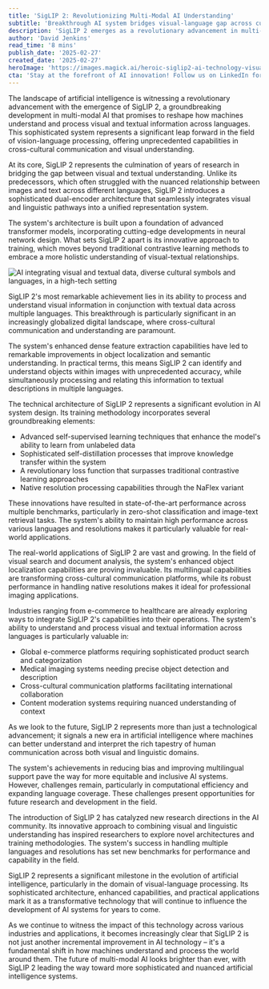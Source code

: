 ```yaml
---
title: 'SigLIP 2: Revolutionizing Multi-Modal AI Understanding'
subtitle: 'Breakthrough AI system bridges visual-language gap across cultures'
description: 'SigLIP 2 emerges as a revolutionary advancement in multi-modal AI, transforming how machines process visual and textual information across languages. This breakthrough system introduces sophisticated dual-encoder architecture and enhanced capabilities in cross-cultural communication, setting new benchmarks in AI technology.'
author: 'David Jenkins'
read_time: '8 mins'
publish_date: '2025-02-27'
created_date: '2025-02-27'
heroImage: 'https://images.magick.ai/heroic-siglip2-ai-technology-visual.jpg'
cta: 'Stay at the forefront of AI innovation! Follow us on LinkedIn for exclusive insights into groundbreaking developments like SigLIP 2 and be part of the conversation shaping the future of multi-modal AI.'
---
```


The landscape of artificial intelligence is witnessing a revolutionary advancement with the emergence of SigLIP 2, a groundbreaking development in multi-modal AI that promises to reshape how machines understand and process visual and textual information across languages. This sophisticated system represents a significant leap forward in the field of vision-language processing, offering unprecedented capabilities in cross-cultural communication and visual understanding.

At its core, SigLIP 2 represents the culmination of years of research in bridging the gap between visual and textual understanding. Unlike its predecessors, which often struggled with the nuanced relationship between images and text across different languages, SigLIP 2 introduces a sophisticated dual-encoder architecture that seamlessly integrates visual and linguistic pathways into a unified representation system.

The system's architecture is built upon a foundation of advanced transformer models, incorporating cutting-edge developments in neural network design. What sets SigLIP 2 apart is its innovative approach to training, which moves beyond traditional contrastive learning methods to embrace a more holistic understanding of visual-textual relationships.

![AI integrating visual and textual data, diverse cultural symbols and languages, in a high-tech setting](https://images.magick.ai/high-tech-ai-integration.jpg)

SigLIP 2's most remarkable achievement lies in its ability to process and understand visual information in conjunction with textual data across multiple languages. This breakthrough is particularly significant in an increasingly globalized digital landscape, where cross-cultural communication and understanding are paramount.

The system's enhanced dense feature extraction capabilities have led to remarkable improvements in object localization and semantic understanding. In practical terms, this means SigLIP 2 can identify and understand objects within images with unprecedented accuracy, while simultaneously processing and relating this information to textual descriptions in multiple languages.

The technical architecture of SigLIP 2 represents a significant evolution in AI system design. Its training methodology incorporates several groundbreaking elements:

- Advanced self-supervised learning techniques that enhance the model's ability to learn from unlabeled data
- Sophisticated self-distillation processes that improve knowledge transfer within the system
- A revolutionary loss function that surpasses traditional contrastive learning approaches
- Native resolution processing capabilities through the NaFlex variant

These innovations have resulted in state-of-the-art performance across multiple benchmarks, particularly in zero-shot classification and image-text retrieval tasks. The system's ability to maintain high performance across various languages and resolutions makes it particularly valuable for real-world applications.

The real-world applications of SigLIP 2 are vast and growing. In the field of visual search and document analysis, the system's enhanced object localization capabilities are proving invaluable. Its multilingual capabilities are transforming cross-cultural communication platforms, while its robust performance in handling native resolutions makes it ideal for professional imaging applications.

Industries ranging from e-commerce to healthcare are already exploring ways to integrate SigLIP 2's capabilities into their operations. The system's ability to understand and process visual and textual information across languages is particularly valuable in:

- Global e-commerce platforms requiring sophisticated product search and categorization
- Medical imaging systems needing precise object detection and description
- Cross-cultural communication platforms facilitating international collaboration
- Content moderation systems requiring nuanced understanding of context

As we look to the future, SigLIP 2 represents more than just a technological advancement; it signals a new era in artificial intelligence where machines can better understand and interpret the rich tapestry of human communication across both visual and linguistic domains.

The system's achievements in reducing bias and improving multilingual support pave the way for more equitable and inclusive AI systems. However, challenges remain, particularly in computational efficiency and expanding language coverage. These challenges present opportunities for future research and development in the field.

The introduction of SigLIP 2 has catalyzed new research directions in the AI community. Its innovative approach to combining visual and linguistic understanding has inspired researchers to explore novel architectures and training methodologies. The system's success in handling multiple languages and resolutions has set new benchmarks for performance and capability in the field.

SigLIP 2 represents a significant milestone in the evolution of artificial intelligence, particularly in the domain of visual-language processing. Its sophisticated architecture, enhanced capabilities, and practical applications mark it as a transformative technology that will continue to influence the development of AI systems for years to come.

As we continue to witness the impact of this technology across various industries and applications, it becomes increasingly clear that SigLIP 2 is not just another incremental improvement in AI technology – it's a fundamental shift in how machines understand and process the world around them. The future of multi-modal AI looks brighter than ever, with SigLIP 2 leading the way toward more sophisticated and nuanced artificial intelligence systems.